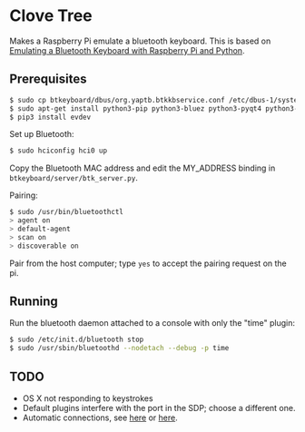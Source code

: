 # Clove Tree

Makes a Raspberry Pi emulate a bluetooth keyboard. This is based on
[Emulating a Bluetooth Keyboard with Raspberry Pi and
Python](http://yetanotherpointlesstechblog.blogspot.com/2016/04/emulating-bluetooth-keyboard-with.html).

## Prerequisites

```sh
$ sudo cp btkeyboard/dbus/org.yaptb.btkkbservice.conf /etc/dbus-1/system.d
$ sudo apt-get install python3-pip python3-bluez python3-pyqt4 python3-dbus.mainloop.qt
$ pip3 install evdev
```

Set up Bluetooth:

```sh
$ sudo hciconfig hci0 up
```

Copy the Bluetooth MAC address and edit the MY_ADDRESS binding in
`btkeyboard/server/btk_server.py`.

Pairing:

```sh
$ sudo /usr/bin/bluetoothctl
> agent on
> default-agent
> scan on
> discoverable on
```

Pair from the host computer; type `yes` to accept the pairing request
on the pi.

## Running

Run the bluetooth daemon attached to a console with only the "time"
plugin:

```sh
$ sudo /etc/init.d/bluetooth stop
$ sudo /usr/sbin/bluetoothd --nodetach --debug -p time
```

## TODO

- OS X not responding to keystrokes
- Default plugins interfere with the port in the SDP; choose a different one.
- Automatic connections, see
[here](https://www.raspberrypi.org/forums/viewtopic.php?t=170353) or
[here](https://www.linuxquestions.org/questions/linux-wireless-networking-41/setting-up-bluez-with-a-passkey-pin-to-be-used-as-headset-for-iphone-816003/).
